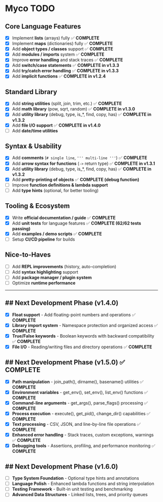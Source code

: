 # Myco TODO

## Core Language Features

* [x] Implement **lists** (arrays) fully ✅ **COMPLETE**
* [x] Implement **maps** (dictionaries) fully ✅ **COMPLETE**
* [x] Add **object types / classes** support ✅ **COMPLETE**
* [x] Add **modules / imports** system ✅ **COMPLETE**
* [x] Improve **error handling** and stack traces ✅ **COMPLETE**
* [x] Add **switch/case statements** ✅ **COMPLETE in v1.3.3**
* [x] Add **try/catch error handling** ✅ **COMPLETE in v1.3.3**
* [x] Add **implicit functions** ✅ **COMPLETE in v1.2.4**

## Standard Library

* [x] Add **string utilities** (split, join, trim, etc.) ✅ **COMPLETE**
* [x] Add **math library** (pow, sqrt, random) ✅ **COMPLETE in v1.3.0**
* [x] Add **utility library** (debug, type, is_*, find, copy, has) ✅ **COMPLETE in v1.3.2**
* [x] Add **file I/O support** ✅ **COMPLETE in v1.4.0**
* [ ] Add **date/time utilities**

## Syntax & Usability

* [x] Add **comments** (`# single line`, `''' multi-line '''`) ✅ **COMPLETE**
* [x] Add **arrow syntax for functions** (`->` return type) ✅ **COMPLETE in v1.3.1**
* [x] Add **utility library** (debug, type, is_*, find, copy, has) ✅ **COMPLETE in v1.3.2**
* [x] Add **pretty-printing of objects** ✅ **COMPLETE (debug function)**
* [ ] Improve **function definitions & lambda support**
* [ ] Add **type hints** (optional, for better tooling)

## Tooling & Ecosystem

* [x] Write **official documentation / guide** ✅ **COMPLETE**
* [x] Add **unit tests** for language features ✅ **COMPLETE (62/62 tests passing)**
* [x] Add **examples / demo scripts** ✅ **COMPLETE**
* [ ] Setup **CI/CD pipeline** for builds

## Nice-to-Haves

* [ ] Add **REPL improvements** (history, auto-completion)
* [ ] Add **syntax highlighting** support
* [ ] Add **package manager / plugin system**
* [ ] Optimize **runtime performance**

---

## ## Next Development Phase (v1.4.0)

* [x] **Float support** - Add floating-point numbers and operations ✅ **COMPLETE**
* [x] **Library import system** - Namespace protection and organized access ✅ **COMPLETE**
* [x] **True/False keywords** - Boolean keywords with backward compatibility ✅ **COMPLETE**
* [x] **File I/O** - Reading/writing files and directory operations ✅ **COMPLETE**

## ## Next Development Phase (v1.5.0) ✅ **COMPLETE**

* [x] **Path manipulation** - join_path(), dirname(), basename() utilities ✅ **COMPLETE**
* [x] **Environment variables** - get_env(), set_env(), list_env() functions ✅ **COMPLETE**
* [x] **Command-line arguments** - get_args(), parse_flags() processing ✅ **COMPLETE**
* [x] **Process execution** - execute(), get_pid(), change_dir() capabilities ✅ **COMPLETE**
* [x] **Text processing** - CSV, JSON, and line-by-line file operations ✅ **COMPLETE**
* [x] **Enhanced error handling** - Stack traces, custom exceptions, warnings ✅ **COMPLETE**
* [x] **Debugging tools** - Assertions, profiling, and performance monitoring ✅ **COMPLETE**

## ## Next Development Phase (v1.6.0)

* [ ] **Type System Foundation** - Optional type hints and annotations
* [ ] **Language Polish** - Enhanced lambda functions and string interpolation
* [ ] **Testing Framework** - Built-in unit testing and benchmarking
* [ ] **Advanced Data Structures** - Linked lists, trees, and priority queues
